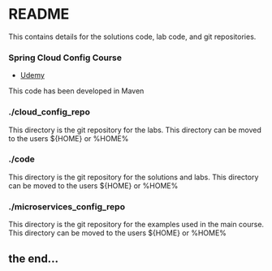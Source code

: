 # README #

This contains details for the solutions code, lab code, and git repositories.

### Spring Cloud Config Course ###

* [Udemy](https://udemy.com/user/mickknutson/)

This code has been developed in Maven

### ./cloud_config_repo ###
This directory is the git repository for the labs.
This directory can be moved to the users ${HOME} or %HOME%

### ./code ###
This directory is the git repository for the solutions and labs.
This directory can be moved to the users ${HOME} or %HOME%

### ./microservices_config_repo ###
This directory is the git repository for the examples used in the main course.
This directory can be moved to the users ${HOME} or %HOME%


## the end... ##
